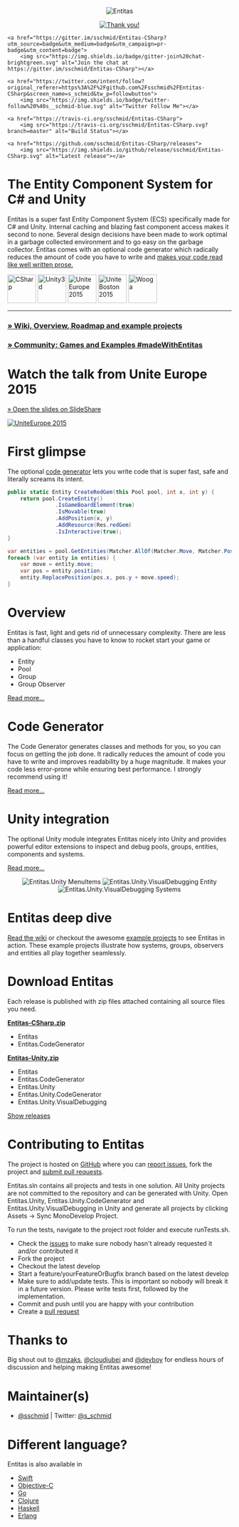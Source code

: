 <p align="center">
    <img src="https://raw.githubusercontent.com/sschmid/Entitas-CSharp/develop/Readme/Images/Entitas-Header.png" alt="Entitas">
</p>

<p align="center">
    <a href="https://www.paypal.com/cgi-bin/webscr?cmd=_s-xclick&hosted_button_id=Y9HGYPFMLG2W4">
        <img src="https://raw.githubusercontent.com/sschmid/Entitas-CSharp/develop/Readme/Images/Donate-PayPal.gif" alt="Thank you!"></a>

    <a href="https://gitter.im/sschmid/Entitas-CSharp?utm_source=badge&utm_medium=badge&utm_campaign=pr-badge&utm_content=badge">
        <img src="https://img.shields.io/badge/gitter-join%20chat-brightgreen.svg" alt="Join the chat at https://gitter.im/sschmid/Entitas-CSharp"></a>

    <a href="https://twitter.com/intent/follow?original_referer=https%3A%2F%2Fgithub.com%2Fsschmid%2FEntitas-CSharp&screen_name=s_schmid&tw_p=followbutton">
        <img src="https://img.shields.io/badge/twitter-follow%20%40s__schmid-blue.svg" alt="Twitter Follow Me"></a>

    <a href="https://travis-ci.org/sschmid/Entitas-CSharp">
        <img src="https://travis-ci.org/sschmid/Entitas-CSharp.svg?branch=master" alt="Build Status"></a>

    <a href="https://github.com/sschmid/Entitas-CSharp/releases">
        <img src="https://img.shields.io/github/release/sschmid/Entitas-CSharp.svg" alt="Latest release"></a>
</p>


The Entity Component System for C# and Unity
============================================

Entitas is a super fast Entity Component System (ECS) specifically made for C# and Unity. Internal caching and blazing fast component access makes it second to none. Several design decisions have been made to work optimal in a garbage collected environment and to go easy on the garbage collector. Entitas comes with an optional code generator which radically reduces the amount of code you have to write and [makes your code read like well written prose.][clean-coders]

<p align="left">
    <a href="https://dev.windows.com">
        <img src="https://raw.githubusercontent.com/sschmid/Entitas-CSharp/develop/Readme/Images/csharp.png" alt="CSharp" height="64"></a>
    <a href="http://unity3d.com">
        <img src="https://raw.githubusercontent.com/sschmid/Entitas-CSharp/develop/Readme/Images/WorksWithUnity.png" alt="Unity3d" height="64"></a>
    <a href="http://unity3d.com/unite/archive/2015">
        <img src="https://raw.githubusercontent.com/sschmid/Entitas-CSharp/develop/Readme/Images/UniteEurope2015.png" alt="Unite Europe 2015" height="64"></a>
    <a href="http://unity3d.com/unite/archive/2015">
        <img src="https://raw.githubusercontent.com/sschmid/Entitas-CSharp/develop/Readme/Images/UniteBoston2015.png" alt="Unite Boston 2015" height="64"></a>
    <a href="https://www.wooga.com">
        <img src="https://raw.githubusercontent.com/sschmid/Entitas-CSharp/develop/Readme/Images/wooga-logo.png" alt="Wooga" height="64"></a>
</p>

---

### **[» Wiki, Overview, Roadmap and example projects][wiki]**
### **[» Community: Games and Examples #madeWithEntitas][wiki-games-and-examples]**


Watch the talk from Unite Europe 2015
=====================================
<a href="http://www.slideshare.net/sschmid/uniteeurope-2015" target="_blank">» Open the slides on SlideShare</a>

[![UniteEurope 2015][unite-europe-2015-video-thumbnail]][unite-europe-2015-video]


First glimpse
=============

The optional [code generator][wiki-code-generator] lets you write code that is super fast, safe and literally screams its intent.

```csharp
public static Entity CreateRedGem(this Pool pool, int x, int y) {
    return pool.CreateEntity()
               .IsGameBoardElement(true)
               .IsMovable(true)
               .AddPosition(x, y)
               .AddResource(Res.redGem)
               .IsInteractive(true);
}
```

```csharp
var entities = pool.GetEntities(Matcher.AllOf(Matcher.Move, Matcher.Position));
foreach (var entity in entities) {
    var move = entity.move;
    var pos = entity.position;
    entity.ReplacePosition(pos.x, pos.y + move.speed);
}
```


Overview
========

Entitas is fast, light and gets rid of unnecessary complexity. There are less than a handful classes you have to know to rocket start your game or application:

- Entity
- Pool
- Group
- Group Observer

[Read more...][wiki-overview]


Code Generator
==============

The Code Generator generates classes and methods for you, so you can focus on getting the job done. It radically reduces the amount of code you have to write and improves readability by a huge magnitude. It makes your code less error-prone while ensuring best performance. I strongly recommend using it!

[Read more...][wiki-code-generator]


Unity integration
=================

The optional Unity module integrates Entitas nicely into Unity and provides powerful editor extensions to inspect and debug pools, groups, entities, components and systems.

[Read more...][wiki-unity-integration]

<p align="center">
    <img src="https://raw.githubusercontent.com/sschmid/Entitas-CSharp/develop/Readme/Images/Entitas.Unity-MenuItems.png" alt="Entitas.Unity MenuItems">
    <img src="https://raw.githubusercontent.com/sschmid/Entitas-CSharp/develop/Readme/Images/Entitas.Unity.VisualDebugging-Entity.png" alt="Entitas.Unity.VisualDebugging Entity">
    <img src="https://raw.githubusercontent.com/sschmid/Entitas-CSharp/develop/Readme/Images/Entitas.Unity.VisualDebugging-DebugSystems.png" alt="Entitas.Unity.VisualDebugging Systems">
</p>


Entitas deep dive
=================

[Read the wiki][wiki] or checkout the awesome [example projects][wiki-example-projects] to see Entitas in action. These example projects illustrate how systems, groups, observers and entities all play together seamlessly.


Download Entitas
================

Each release is published with zip files attached containing all source files you need.

[**Entitas-CSharp.zip**][entitas-csharp-zip]
- Entitas
- Entitas.CodeGenerator

[**Entitas-Unity.zip**][entitas-unity-zip]
- Entitas
- Entitas.CodeGenerator
- Entitas.Unity
- Entitas.Unity.CodeGenerator
- Entitas.Unity.VisualDebugging

[Show releases][releases]


Contributing to Entitas
=======================

The project is hosted on [GitHub][github-entitas] where you can [report issues][issues], fork the project and [submit pull requests][pulls].

Entitas.sln contains all projects and tests in one solution. All Unity projects are not committed to the repository and can be generated with Unity. Open Entitas.Unity, Entitas.Unity.CodeGenerator and Entitas.Unity.VisualDebugging in Unity and generate all projects by clicking Assets -> Sync MonoDevelop Project.

To run the tests, navigate to the project root folder and execute runTests.sh.

- Check the [issues][issues] to make sure nobody hasn't already requested it and/or contributed it
- Fork the project
- Checkout the latest develop
- Start a feature/yourFeatureOrBugfix branch based on the latest develop
- Make sure to add/update tests. This is important so nobody will break it in a future version. Please write tests first, followed by the implementation.
- Commit and push until you are happy with your contribution
- Create a [pull request][pulls]


Thanks to
=========

Big shout out to [@mzaks][github-mzaks], [@cloudjubei][github-cloudjubei] and [@devboy][github-devboy] for endless hours of discussion and helping making Entitas awesome!


Maintainer(s)
=============

- [@sschmid][github-sschmid] | Twitter: [@s_schmid][twitter-sschmid]


Different language?
===================

Entitas is also available in
- [Swift](https://github.com/mzaks/Entitas-Swift)
- [Objective-C](https://github.com/wooga/entitas)
- [Go](https://github.com/wooga/go-entitas)
- [Clojure](https://github.com/mhaemmerle/entitas-clj)
- [Haskell](https://github.com/mhaemmerle/entitas-haskell)
- [Erlang](https://github.com/mhaemmerle/entitas_erl)


[clean-coders]: https://cleancoders.com "Clean Coders"
[entitas-csharp-zip]: https://github.com/sschmid/Entitas-CSharp/blob/master/bin/Entitas-CSharp.zip?raw=true "Download Entitas-CSharp.zip"
[entitas-unity-zip]: https://github.com/sschmid/Entitas-CSharp/blob/master/bin/Entitas-Unity.zip?raw=true "Download Entitas-Unity.zip"

[wiki]: https://github.com/sschmid/Entitas-CSharp/wiki "Entitas Wiki"
[wiki-code-generator]: https://github.com/sschmid/Entitas-CSharp/wiki/Code-Generator "Wiki - Code Generator"
[wiki-overview]: https://github.com/sschmid/Entitas-CSharp/wiki/Overview "Wiki - Overview"
[wiki-unity-integration]: https://github.com/sschmid/Entitas-CSharp/wiki/Unity-integration "Wiki - Unity Integration"
[wiki-example-projects]: https://github.com/sschmid/Entitas-CSharp/wiki/Example-projects "Wiki - Example Projects"
[wiki-games-and-examples]: https://github.com/sschmid/Entitas-CSharp/wiki/Games-and-Examples "Wiki - Games and Examples #madeWithEntitas"

[unite-europe-2015-video-thumbnail]: https://raw.githubusercontent.com/sschmid/Entitas-CSharp/develop/Readme/Images/UniteEurope2015-Video.png "Video: Watch the Entitas Talk at Unite Europe 2015"
[unite-europe-2015-video]: http://buff.ly/1KtKlm6 "Video: Watch the Entitas Talk at Unite Europe 2015"

[github-entitas]: https://github.com/sschmid/Entitas-CSharp "sschmid/Entitas-CSharp"
[releases]: https://github.com/sschmid/Entitas-CSharp/releases "Releases"
[issues]: https://github.com/sschmid/Entitas-CSharp/issues "Issues"
[pulls]: https://github.com/sschmid/Entitas-CSharp/pulls "Pull Requests"

[twitter-sschmid]: https://twitter.com/s_schmid "s_schmid on Twitter"

[github-sschmid]: https://github.com/sschmid "@sschmid"
[github-mzaks]: https://github.com/mzaks "@mzaks"
[github-cloudjubei]: https://github.com/cloudjubei "@cloudjubei"
[github-devboy]: https://github.com/devboy "@devboy"
